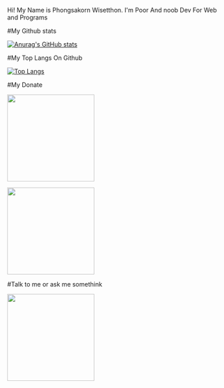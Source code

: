 Hi! My Name is Phongsakorn Wisetthon. I'm Poor And noob Dev For Web and Programs

#My Github stats

[![Anurag's GitHub stats](https://github-readme-stats.vercel.app/api?username=boyphongsakorn)](https://github.com/anuraghazra/github-readme-stats)

#My Top Langs On Github

[![Top Langs](https://github-readme-stats.vercel.app/api/top-langs/?username=boyphongsakorn&layout=compact)](https://github.com/anuraghazra/github-readme-stats)

#My Donate

<a href="https://ko-fi.com/boyphongsakorn"><img src="https://uploads-ssl.webflow.com/5c14e387dab576fe667689cf/5cbed8a4cf61eceb26012821_SupportMe_red-p-500.png" width="200"></a>

<a href="https://www.buymeacoffee.com/boyphongsakorn"><img src="https://cdn.buymeacoffee.com/buttons/v2/default-yellow.png" width="200"></a>

#Talk to me or ask me somethink

<a href="https://discord.gg/j7xce5hxUf"><img src="https://i1.wp.com/peakofserenity.com/wp-content/uploads/2018/12/wZgPoYaVlU0gAAAABJRU5ErkJggg.png" width="200"></a>
